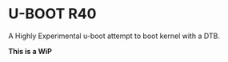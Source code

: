 U-BOOT R40
==========

A Highly Experimental u-boot attempt to boot kernel with a DTB.


**This is a WiP**
